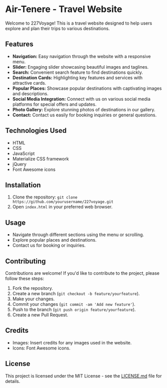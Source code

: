 # Air-Tenere - Travel Website

Welcome to 227Voyage! This is a travel website designed to help users explore and plan their trips to various destinations.

## Features

- **Navigation:** Easy navigation through the website with a responsive menu.
- **Slider:** Engaging slider showcasing beautiful images and taglines.
- **Search:** Convenient search feature to find destinations quickly.
- **Destination Cards:** Highlighting key features and services with attractive cards.
- **Popular Places:** Showcase popular destinations with captivating images and descriptions.
- **Social Media Integration:** Connect with us on various social media platforms for special offers and updates.
- **Photo Gallery:** Explore stunning photos of destinations in our gallery.
- **Contact:** Contact us easily for booking inquiries or general questions.

## Technologies Used

- HTML
- CSS
- JavaScript
- Materialize CSS framework
- jQuery
- Font Awesome icons

## Installation

1. Clone the repository: `git clone https://github.com/yourusername/227voyage.git`
2. Open `index.html` in your preferred web browser.

## Usage

- Navigate through different sections using the menu or scrolling.
- Explore popular places and destinations.
- Contact us for booking or inquiries.

## Contributing

Contributions are welcome! If you'd like to contribute to the project, please follow these steps:

1. Fork the repository.
2. Create a new branch (`git checkout -b feature/yourfeature`).
3. Make your changes.
4. Commit your changes (`git commit -am 'Add new feature'`).
5. Push to the branch (`git push origin feature/yourfeature`).
6. Create a new Pull Request.

## Credits

- Images: Insert credits for any images used in the website.
- Icons: Font Awesome icons.

## License

This project is licensed under the MIT License - see the [LICENSE.md](LICENSE.md) file for details.
